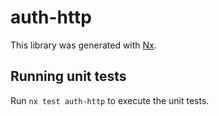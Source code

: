 # auth-http

This library was generated with [Nx](https://nx.dev).

## Running unit tests

Run `nx test auth-http` to execute the unit tests.
